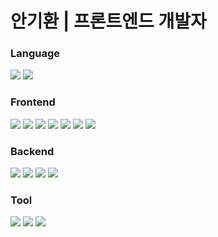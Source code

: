 # **안기환 | 프론트엔드 개발자**

### **Language**

<div>
  <img src="https://img.shields.io/badge/JavaScript-F7DF1E?style=for-the-badge&logo=JavaScript&logoColor=white"/> 
  <img src="https://img.shields.io/badge/TypeScript-3178C6?style=for-the-badge&logo=TypeScript&logoColor=white"/>
</div>

### **Frontend**
<div>
  <img src="https://img.shields.io/badge/Vue-4FC08D?style=for-the-badge&logo=Vue.js&logoColor=white"/> 
  <img src="https://img.shields.io/badge/React-61DAFB?style=for-the-badge&logo=React&logoColor=white"/> 
  <img src="https://img.shields.io/badge/expo-000000?style=for-the-badge&logo=expo&logoColor=white"/>
  <img src="https://img.shields.io/badge/Vitest-6E9F18?style=for-the-badge&logo=Vitest&logoColor=white"/> 
  <img src="https://img.shields.io/badge/zustand-82612C?style=for-the-badge&logo=zustand&logoColor=white"/> 
  <img src="https://img.shields.io/badge/reactquery-FF4154?style=for-the-badge&logo=reactquery&logoColor=white"/> 
  <img src="https://img.shields.io/badge/i18next-26A69A?style=for-the-badge&logo=i18next&logoColor=white"/> 
</div>

### **Backend**
<div>
  <img src="https://img.shields.io/badge/Node.js-339933?style=for-the-badge&logo=Node.js&logoColor=white"/> 
  <img src="https://img.shields.io/badge/Express-000000?style=for-the-badge&logo=Express&logoColor=white"/> 
  <img src="https://img.shields.io/badge/MongoDB-47A248?style=for-the-badge&logo=MongoDB&logoColor=white"/> 
  <img src="https://img.shields.io/badge/MySQL-4479A1?style=for-the-badge&logo=MySQL&logoColor=white"/>
</div>

### **Tool**
<div>  
  <img src="https://img.shields.io/badge/Notion-000000?style=for-the-badge&logo=Notion&logoColor=white"/>
  <img src="https://img.shields.io/badge/Slack-4A154B?style=for-the-badge&logo=Slack&logoColor=white"/>
  <img src="https://img.shields.io/badge/Jira-0052CC?style=for-the-badge&logo=Jira&logoColor=white"/>
</div>


